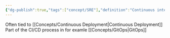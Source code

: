 ```yaml
---
{"dg-publish":true,"tags":["concept/SRE"],"definition":"Continuous integration is the practice of integrating all your code changes into the main branch of a shared source code repository early and often, automatically testing each change when you commit or merge them, and automatically kicking off a build.","permalink":"/concepts/continuous-integration/","dgPassFrontmatter":true}
---
```


Often tied to [[Concepts/Continuous Deployment\|Continuous Deployment]]
Part of the CI/CD process in for examle [[Concepts/GitOps\|GitOps]]

